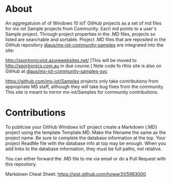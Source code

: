 # About
An aggregatuion of of Windows 10 IoT GitHub projects as a set of md files for ms-iot Sample projects from Community. Each md points to a user's Sample project. Through project properties in the .MD files, projects so listed are searchable and sortable. Project .MD files that are reposited in the GitHub repository [djaus/ms-iot-community-samples](https://github.com/djaus2/ms-iot-community-samples) are integrated into the site: 

http://sportronicsiot.azurewebsites.net/  [This will be moved to http://sportronics.com.au in due course.]
Note code fo rthis site is also on GitHub at [djaus/ms-iot-community-samples-svc](https://github.com/djaus2/ms-iot-community-samples-svc)

https://github.com/ms-iot/Samples projects only take contributions from appropriate MS staff, although they will take bug fixes from the community. This site is meant to mirror ms-iot/Samples for community contributions.

# Contributions
To publicise your GitHub Windows IoT project create a Markdown (.MD) project using the template Template.MD. Make the filename the same as the project name. Be sure to complete the database information at the top. Your project ReadMe file with the database info at top may be enough. When you add links to the database information, they must be full paths, not relative.

You can either forward the .MD file to me via email or do a Pull Request with this repository. 

Markdown Cheat Sheet: https://gist.github.com/howar31/5963000
